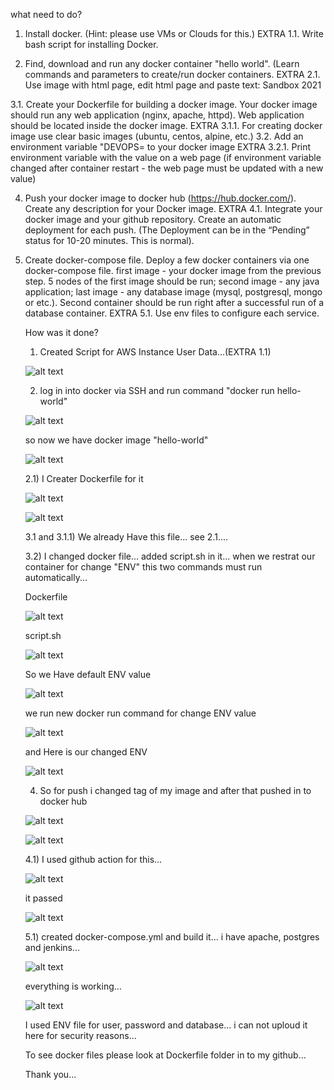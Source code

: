 what need to do?



1. Install docker. (Hint: please use VMs or Clouds  for this.) 
   EXTRA 1.1. Write bash script for installing Docker. 
 
2. Find, download and run any docker container "hello world". (Learn commands and parameters to create/run docker containers.
   EXTRA 2.1. Use image with html page, edit html page and paste text: <Username> Sandbox 2021
 
3.1. Create your Dockerfile for building a docker image. Your docker image should run any web application (nginx, apache, httpd). Web application should be located inside the docker image. 
     EXTRA 3.1.1. For creating docker image use clear basic images (ubuntu, centos, alpine, etc.)
3.2. Add an environment variable "DEVOPS=<username> to your docker image 
     EXTRA 3.2.1. Print environment variable with the value on a web page (if environment variable changed after container restart - the web page must be updated with a new value)
 
4. Push your docker image to docker hub (https://hub.docker.com/). Create any description for your Docker image. 
   EXTRA 4.1. Integrate your docker image and your github repository. Create an automatic deployment for each push. (The Deployment can be in the “Pending” status for 10-20 minutes. This is normal).
 
 
5.  Create docker-compose file. Deploy a few docker containers via one docker-compose file. 
      first image - your docker image from the previous step. 5 nodes of the first image should be run;
      second image - any java application;
      last image - any database image (mysql, postgresql, mongo or etc.).
      Second container should be run right after a successful run of a database container.
	  EXTRA 5.1. Use env files to configure each service.
    
    
    
    
    How was it done?
    
    
    1) Created Script for AWS Instance User Data...(EXTRA 1.1)
    
    
    ![alt text](https://s3.eu-west-1.amazonaws.com/by.bucket-exadel/t4-1.png)

    
	
    2) log in into docker via SSH and run command "docker run hello-world"
	
	
	![alt text](https://s3.eu-west-1.amazonaws.com/by.bucket-exadel/t4-2.png)
	
	
	so now we have docker image "hello-world"
	
	![alt text](https://s3.eu-west-1.amazonaws.com/by.bucket-exadel/t4-3.png)
	
	
	
	
	2.1) I Creater Dockerfile for it
	
	
	
	![alt text](https://s3.eu-west-1.amazonaws.com/by.bucket-exadel/t4-4.png)
	
	
	
	![alt text](https://s3.eu-west-1.amazonaws.com/by.bucket-exadel/t4-5.png)
	
	
	
	
	3.1 and 3.1.1) We already Have this file... see 2.1....
	
	
	
	
       3.2)  I changed docker file... added script.sh in it... when we restrat our container for change "ENV" this two commands must run automatically...
	
	
	Dockerfile
	
	
	![alt text](https://s3.eu-west-1.amazonaws.com/by.bucket-exadel/t4-6.png)
	
	
	script.sh
	
	![alt text](https://s3.eu-west-1.amazonaws.com/by.bucket-exadel/t4-7.png)
	
	
	
	So we Have default ENV value
	
	![alt text](https://s3.eu-west-1.amazonaws.com/by.bucket-exadel/t4-8.png)
	
	
	we run new docker run command for change ENV value
	
	
	![alt text](https://s3.eu-west-1.amazonaws.com/by.bucket-exadel/10.png)
	
	
	and Here is our changed ENV
	
	
	![alt text](https://s3.eu-west-1.amazonaws.com/by.bucket-exadel/t4-10.png)
	
	
	
	
	
	
	
	
	4) So for push i changed tag of my image and after that pushed in to docker hub
	
	
	![alt text](https://s3.eu-west-1.amazonaws.com/by.bucket-exadel/t4-11.png)
	
	
	
	
	
	![alt text](https://s3.eu-west-1.amazonaws.com/by.bucket-exadel/t4-12.png)
	
	
	
	
	
	
	4.1) I used github action for this...
	
	![alt text](https://s3.eu-west-1.amazonaws.com/by.bucket-exadel/t4-workmain.png)
	
	
	
	
	it passed 
	
	
	![alt text](https://s3.eu-west-1.amazonaws.com/by.bucket-exadel/t4-work.png)
	
	
	
	
	
	
	
	5.1) created docker-compose.yml and build it... i have apache, postgres and jenkins...
	
	
	![alt text](https://s3.eu-west-1.amazonaws.com/by.bucket-exadel/t4-dockercomp.png)
	
	
	
	everything is working...
	
	
	![alt text](https://s3.eu-west-1.amazonaws.com/by.bucket-exadel/t4-jenkins.png)
	
	
	
	I used ENV file for user, password and database... i can not uploud it here for security reasons...
	
	
	To see docker files please look at Dockerfile folder in to my github...
	
	
	
	Thank you...
	
	
	
